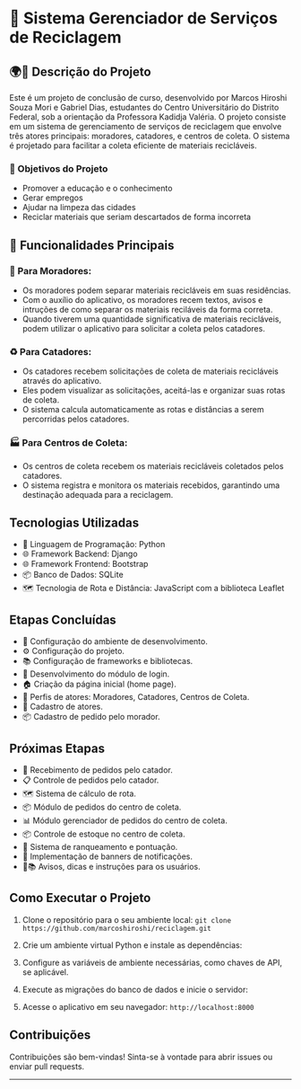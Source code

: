 # 🌱 Sistema Gerenciador de Serviços de Reciclagem

## 🌍🔄 Descrição do Projeto

Este é um projeto de conclusão de curso, desenvolvido por Marcos Hiroshi Souza Mori e Gabriel Dias, estudantes do Centro Universitário do Distrito Federal, sob a orientação da Professora Kadidja Valéria. O projeto consiste em um sistema de gerenciamento de serviços de reciclagem que envolve três atores principais: moradores, catadores, e centros de coleta. O sistema é projetado para facilitar a coleta eficiente de materiais recicláveis.

### 🎯 Objetivos do Projeto
- Promover a educação e o conhecimento
- Gerar empregos
- Ajudar na limpeza das cidades
- Reciclar materiais que seriam descartados de forma incorreta


## 🚀 Funcionalidades Principais

### 🏡 Para Moradores:
- Os moradores podem separar materiais recicláveis em suas residências.
- Com o auxílio do aplicativo, os moradores recem textos, avisos e intruções de como separar os materiais reciláveis da forma correta.
- Quando tiverem uma quantidade significativa de materiais recicláveis, podem utilizar o aplicativo para solicitar a coleta pelos catadores.

### ♻️ Para Catadores:
- Os catadores recebem solicitações de coleta de materiais recicláveis através do aplicativo.
- Eles podem visualizar as solicitações, aceitá-las e organizar suas rotas de coleta.
- O sistema calcula automaticamente as rotas e distâncias a serem percorridas pelos catadores.

### 🏭 Para Centros de Coleta:
- Os centros de coleta recebem os materiais recicláveis coletados pelos catadores.
- O sistema registra e monitora os materiais recebidos, garantindo uma destinação adequada para a reciclagem.


## Tecnologias Utilizadas

- 🐍 Linguagem de Programação: Python
- 🌐 Framework Backend: Django
- 🌐 Framework Frontend: Bootstrap
- 📦 Banco de Dados: SQLite
- 🗺️ Tecnologia de Rota e Distância: JavaScript com a biblioteca Leaflet

## Etapas Concluídas

- 🚀 Configuração do ambiente de desenvolvimento.
- ⚙️ Configuração do projeto.
- 📚 Configuração de frameworks e bibliotecas.
- 🔑 Desenvolvimento do módulo de login.
- 🏠 Criação da página inicial (home page).
- 👤 Perfis de atores: Moradores, Catadores, Centros de Coleta.
- 📝 Cadastro de atores.
- 📦 Cadastro de pedido pelo morador.

## Próximas Etapas

- 🚛 Recebimento de pedidos pelo catador.
- 📋 Controle de pedidos pelo catador.
- 🗺️ Sistema de cálculo de rota.
- 📦 Módulo de pedidos do centro de coleta.
- 📊 Módulo gerenciador de pedidos do centro de coleta.
- 📦 Controle de estoque no centro de coleta.
- 🌟 Sistema de ranqueamento e pontuação.
- 📢 Implementação de banners de notificações.
- 📢📚 Avisos, dicas e instruções para os usuários.


## Como Executar o Projeto

1. Clone o repositório para o seu ambiente local:
    ```git clone https://github.com/marcoshiroshi/reciclagem.git```

2. Crie um ambiente virtual Python e instale as dependências:

3. Configure as variáveis de ambiente necessárias, como chaves de API, se aplicável.

4. Execute as migrações do banco de dados e inicie o servidor:


5. Acesse o aplicativo em seu navegador: `http://localhost:8000`

## Contribuições

Contribuições são bem-vindas! Sinta-se à vontade para abrir issues ou enviar pull requests.

---